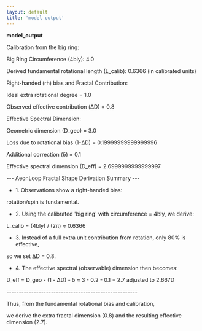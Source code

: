 ```yaml
---
layout: default
title: 'model output'
---
```


<p><strong>model_output</strong></p>
<p>Calibration from the big ring:</p>
<p>Big Ring Circumference (4bly): 4.0</p>
<p>
  Derived fundamental rotational length (L_calib): 0.6366 (in calibrated units)
</p>
<p>Right-handed (rh) bias and Fractal Contribution:</p>
<p>Ideal extra rotational degree = 1.0</p>
<p>Observed effective contribution (ΔD) = 0.8</p>
<p>Effective Spectral Dimension:</p>
<p>Geometric dimension (D_geo) = 3.0</p>
<p>Loss due to rotational bias (1-ΔD) = 0.19999999999999996</p>
<p>Additional correction (δ) = 0.1</p>
<p>Effective spectral dimension (D_eff) = 2.6999999999999997</p>
<p>--- AeonLoop Fractal Shape Derivation Summary ---</p>
<ul>
  <li>1. Observations show a right-handed bias:</li>
</ul>
<p>rotation/spin is fundamental.</p>
<ul>
  <li>
    2. Using the calibrated 'big ring' with circumference = 4bly, we derive:
  </li>
</ul>
<p>L_calib = (4bly) / (2π) ≈ 0.6366</p>
<ul>
  <li>
    3. Instead of a full extra unit contribution from rotation, only 80% is
    effective,
  </li>
</ul>
<p>so we set ΔD = 0.8.</p>
<ul>
  <li>4. The effective spectral (observable) dimension then becomes:</li>
</ul>
<p>D_eff = D_geo - (1 - ΔD) - δ ≈ 3 - 0.2 - 0.1 = 2.7 adjusted to 2.667D</p>
<p>-----------------------------------------------------</p>
<p>Thus, from the fundamental rotational bias and calibration,</p>
<p>
  we derive the extra fractal dimension (0.8) and the resulting effective
  dimension (2.7).
</p>
